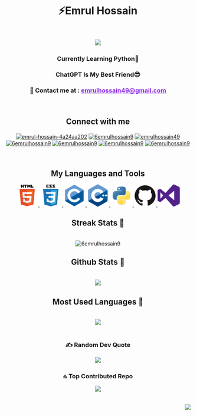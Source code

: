 <h1 align="center"><b>⚡Emrul Hossain</b></h1>
<br>
<p align="center">
  <img src="https://readme-typing-svg.herokuapp.com/?lines=Computer%20Science%20Student;Aspiring%20Software%20Engineer;Always%20Learning%20New%20Things&font=Fira%20Code&center=true&width=440&height=45&color=8a2be2&vCenter=true&size=25">
</p>

<div align="center">
<h3>  Currently Learning <strong>Python</strong>🐍</h3>

<h3> <strong>ChatGPT Is My Best Friend</strong>😎</h3>

<h3>📧 Contact me at : <strong><a href="mailto:emrulhossain49@gmail.com" style="color:#8a2be2;">emrulhossain49@gmail.com</a></strong></h3>

</div>
<br>

<div align="center">

## Connect with me
<a href="https://linkedin.com/in/emrul-hossain-4a24aa202" target="blank"><img align="center" src="https://raw.githubusercontent.com/rahuldkjain/github-profile-readme-generator/master/src/images/icons/Social/linked-in-alt.svg" alt="emrul-hossain-4a24aa202" height="50" width="60" /></a>
<a href="https://twitter.com/6emrulhossain9" target="blank"><img align="center" src="https://raw.githubusercontent.com/rahuldkjain/github-profile-readme-generator/master/src/images/icons/Social/twitter.svg" alt="6emrulhossain9" height="50" width="60" /></a>
<a href="https://www.hackerrank.com/profile/emrulhossain49" target="blank"><img align="center" src="https://raw.githubusercontent.com/rahuldkjain/github-profile-readme-generator/master/src/images/icons/Social/hackerrank.svg" alt="emrulhossain49" height="50" width="60" /></a>
<a href="https://leetcode.com/u/6emrulhossain9/" target="blank"><img align="center" src="https://raw.githubusercontent.com/rahuldkjain/github-profile-readme-generator/master/src/images/icons/Social/leet-code.svg" alt="6emrulhossain9" height="50" width="60" /></a>
<a href="https://codeforces.com/profile/6emrulhossain9" target="blank"><img align="center" src="https://raw.githubusercontent.com/rahuldkjain/github-profile-readme-generator/master/src/images/icons/Social/codeforces.svg" alt="6emrulhossain9" height="50" width="60" /></a>
<a href="https://www.instagram.com/6emrulhossain9/" target="blank"><img align="center" src="https://raw.githubusercontent.com/rahuldkjain/github-profile-readme-generator/master/src/images/icons/Social/instagram.svg" alt="6emrulhossain9" height="50" width="60" /></a>
<a href="https://www.facebook.com/6emrulhossain9/" target="blank"><img align="center" src="https://raw.githubusercontent.com/rahuldkjain/github-profile-readme-generator/master/src/images/icons/Social/facebook.svg" alt="6emrulhossain9" height="50" width="60" /></a>
</div>

<br>
<div align="center">

## My Languages and Tools

<a href="https://www.w3.org/html/" target="_blank" rel="noreferrer">
  <img src="https://raw.githubusercontent.com/devicons/devicon/master/icons/html5/html5-original-wordmark.svg" alt="html5" width="60" height="60"/>
</a>
<a href="https://www.w3schools.com/css/" target="_blank" rel="noreferrer">
  <img src="https://raw.githubusercontent.com/devicons/devicon/master/icons/css3/css3-original-wordmark.svg" alt="css3" width="60" height="60"/>
</a>
<a href="https://www.cprogramming.com/" target="_blank" rel="noreferrer">
  <img src="https://raw.githubusercontent.com/devicons/devicon/master/icons/c/c-original.svg" alt="c" width="60" height="60"/>
</a>
<a href="https://www.w3schools.com/cpp/" target="_blank" rel="noreferrer">
  <img src="https://raw.githubusercontent.com/devicons/devicon/master/icons/cplusplus/cplusplus-original.svg" alt="cplusplus" width="60" height="60"/>
</a>
<a href="https://www.python.org" target="_blank" rel="noreferrer">
  <img src="https://raw.githubusercontent.com/devicons/devicon/master/icons/python/python-original.svg" alt="python" width="60" height="60"/>
</a>
<a href="https://github.com" target="_blank" rel="noreferrer">
  <img src="https://raw.githubusercontent.com/devicons/devicon/master/icons/github/github-original.svg" alt="github" width="60" height="60"/>
</a>
<a href="https://code.visualstudio.com/" target="_blank" rel="noreferrer">
  <img src="https://raw.githubusercontent.com/devicons/devicon/master/icons/visualstudio/visualstudio-plain.svg" alt="vs-code" width="60" height="60"/>
</a>

</div>




<div align="center">

  ##  Streak Stats 	💪
  <br>

  <img src="https://github-readme-streak-stats.herokuapp.com/?user=6emrulhossain9&theme=aura&border=ffffff" alt="6emrulhossain9"/>
</div>

<div align="center">

  ##  Github Stats 	👾
  <br>
  <img src="https://github-readme-stats.vercel.app/api?username=6emrulhossain9&show_icons=true&hide=contribs,prs&cache_seconds=86400&theme=aura" />
</div>

<div align="center">

  ## Most Used Languages 🌟
  <br>
      <img src="https://github-readme-stats.vercel.app/api/top-langs/?username=6emrulhossain9&theme=aura&hide_border=false&include_all_commits=false&count_private=false&layout=compact" />
      </div>
      <br>
<div align="center">

### ✍️ Random Dev Quote

  <img src="https://quotes-github-readme.vercel.app/api?type=horizontal&theme=aura&border=ffffff"/>

</div>

<div align="center">

### 🔝 Top Contributed Repo
<img src="https://github-contributor-stats.vercel.app/api?username=6emrulhossain9&limit=5&theme=aura&combine_all_yearly_contributions=true" />
</div>
<br>
<p align="right"> <img src="https://komarev.com/ghpvc/?username=6emrulhossain9&label=Visited&color=8a2be2&style=plastic" /> </p>
